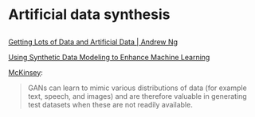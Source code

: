 # Artificial data synthesis

## 

[Getting Lots of Data and Artificial Data \| Andrew Ng](https://www.coursera.org/learn/machine-learning/lecture/K0XQT/getting-lots-of-data-and-artificial-data)

[Using Synthetic Data Modeling to Enhance Machine Learning](https://engineering.salesforce.com/using-synthetic-data-modeling-to-enhance-machine-learning-675175beed45)





[McKinsey](https://www.mckinsey.com/featured-insights/artificial-intelligence/notes-from-the-ai-frontier-applications-and-value-of-deep-learning):

> GANs can learn to mimic various distributions of data \(for example text, speech, and images\) and are therefore valuable in generating test datasets when these are not readily available.

